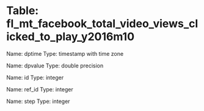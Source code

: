 Table: fl_mt_facebook_total_video_views_clicked_to_play_y2016m10
================================================================

Name: dptime
Type: timestamp with time zone

Name: dpvalue
Type: double precision

Name: id
Type: integer

Name: ref_id
Type: integer

Name: step
Type: integer

